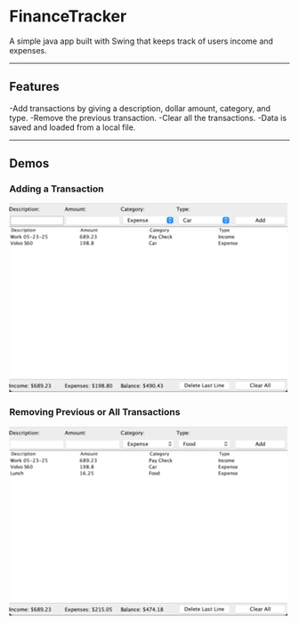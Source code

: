 # FinanceTracker
A simple java app built with Swing that keeps track of users income and expenses.

---

## Features

-Add transactions by giving a description, dollar amount, category, and type.
-Remove the previous transaction.
-Clear all the transactions.
-Data is saved and loaded from a local file.

---

## Demos

### Adding  a Transaction
![Add Transaction](assets/addDemo.gif)

### Removing Previous or All Transactions
![Add Transaction](assets/deleteClearDemo.gif)

